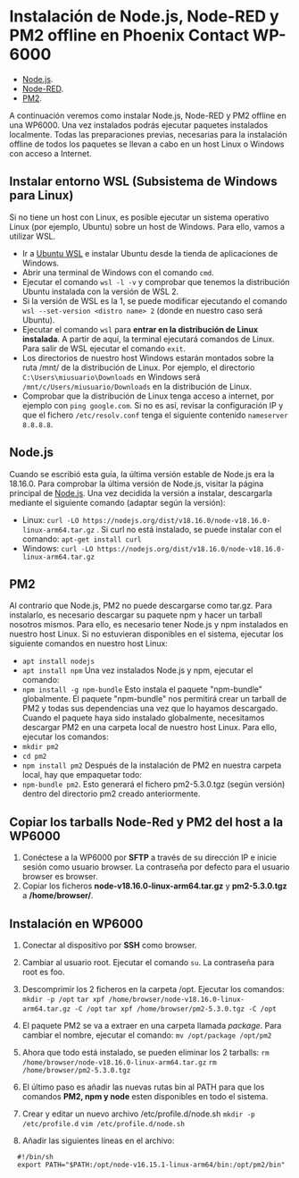 # Instalación de Node.js, Node-RED y PM2 offline en Phoenix Contact WP-6000
- [Node.js](https://nodejs.org/es/).
- [Node-RED](https://nodered.org/).
- [PM2](http://pm2.keymetrics.io/).

A continuación veremos como instalar Node.js, Node-RED y PM2 offline en una WP6000. Una vez instalados podrás ejecutar paquetes instalados localmente.
Todas las preparaciones previas, necesarias para la instalación offline de todos los paquetes se llevan a cabo en un host Linux o Windows con acceso a Internet.

## Instalar entorno WSL (Subsistema de Windows para Linux) 
Si no tiene un host con Linux, es posible ejecutar un sistema operativo Linux (por ejemplo, Ubuntu) sobre un host de Windows. Para ello, vamos a utilizar WSL. 
- Ir a [Ubuntu WSL](https://ubuntu.com/wsl) e instalar Ubuntu desde la tienda de aplicaciones de Windows.
- Abrir una terminal de Windows con el comando ```cmd```.
- Ejecutar el comando ```wsl -l -v``` y comprobar que tenemos la distribución Ubuntu instalada con la versión de WSL 2.
- Si la versión de WSL es la 1, se puede modificar ejecutando el comando ```wsl --set-version <distro name> 2``` (donde <distro name> en nuestro caso será Ubuntu).
- Ejecutar el comando ```wsl``` para __entrar en la distribución de Linux instalada__. A partir de aquí, la terminal ejecutará comandos de Linux. Para salir de WSL ejecutar el comando ```exit```.
- Los directorios de nuestro host Windows estarán montados sobre la ruta /mnt/ de la distribución de Linux. Por ejemplo, el directorio ```C:\Users\miusuario\Downloads``` en Windows será ```/mnt/c/Users/miusuario/Downloads``` en la distribución de Linux.
- Comprobar que la distribución de Linux tenga acceso a internet, por ejemplo con ```ping google.com```. Si no es así, revisar la configuración IP y que el fichero ```/etc/resolv.conf``` tenga el siguiente contenido ```nameserver 8.8.8.8```.
  
## Node.js
Cuando se escribió esta guía, la última versión estable de Node.js era la 18.16.0. Para comprobar la última versión de Node.js, visitar la página principal de [Node.js](https://nodejs.org/es/). 
Una vez decidida la versión a instalar, descargarla mediante el siguiente comando (adaptar según la versión):
- Linux: ```curl -LO https://nodejs.org/dist/v18.16.0/node-v18.16.0-linux-arm64.tar.gz``` . Si curl no está instalado, se puede instalar con el comando: ```apt-get install curl```
- Windows: ```curl -LO https://nodejs.org/dist/v18.16.0/node-v18.16.0-linux-arm64.tar.gz```

## PM2
Al contrario que Node.js, PM2 no puede descargarse como tar.gz. Para instalarlo, es necesario descargar su paquete npm y hacer un tarball nosotros mismos. Para ello, es necesario tener Node.js y npm instalados en nuestro host Linux. Si no estuvieran disponibles en el sistema, ejecutar los siguiente comandos en nuestro host Linux:
- ```apt install nodejs```
- ```apt install npm```
Una vez instalados Node.js y npm, ejecutar el comando:
- ```npm install -g npm-bundle```
Esto instala el paquete "npm-bundle" globalmente. El paquete "npm-bundle" nos permitirá crear un tarball de PM2 y todas sus dependencias una vez que lo hayamos descargado.
Cuando el paquete haya sido instalado globalmente, necesitamos descargar PM2 en una carpeta local de nuestro host Linux. Para ello, ejecutar los comandos:
- ```mkdir pm2```
- ```cd pm2```
- ```npm install pm2```
Después de la instalación de PM2 en nuestra carpeta local, hay que empaquetar todo:
- ```npm-bundle pm2```. Esto generará el fichero pm2-5.3.0.tgz (según versión) dentro del directorio pm2 creado anteriormente.

## Copiar los tarballs Node-Red y PM2 del host a la WP6000
1. Conéctese a la WP6000 por __SFTP__ a través de su dirección IP e inicie sesión como usuario browser. La contraseña por defecto para el usuario browser es browser.
2. Copiar los ficheros __node-v18.16.0-linux-arm64.tar.gz__ y __pm2-5.3.0.tgz__ a __/home/browser/__.

## Instalación en WP6000
1. Conectar al dispositivo por __SSH__ como browser. 
2. Cambiar al usuario root. Ejecutar el comando ```su```. La contraseña para root es foo. 
3. Descomprimir los 2 ficheros en la carpeta /opt. Ejecutar los comandos:
  ```mkdir -p /opt```
  ```tar xpf /home/browser/node-v18.16.0-linux-arm64.tar.gz -C /opt```
  ```tar xpf /home/browser/pm2-5.3.0.tgz -C /opt```
4. El paquete PM2 se va a extraer en una carpeta llamada _package_. Para cambiar el nombre, ejecutar el comando:
  ```mv /opt/package /opt/pm2```
5. Ahora que todo está instalado, se pueden eliminar los 2 tarballs:
  ```rm /home/browser/node-v18.16.0-linux-arm64.tar.gz```
  ```rm /home/browser/pm2-5.3.0.tgz```

6. El último paso es añadir las nuevas rutas bin al PATH para que los comandos __PM2, npm y node__ esten disponibles en todo el sistema.
7. Crear y editar un nuevo archivo /etc/profile.d/node.sh
  ```mkdir -p /etc/profile.d```
  ```vim /etc/profile.d/node.sh```
8. Añadir las siguientes líneas en el archivo:
  ```  
    #!/bin/sh
    export PATH="$PATH:/opt/node-v16.15.1-linux-arm64/bin:/opt/pm2/bin"   
  ```
  

 
  



